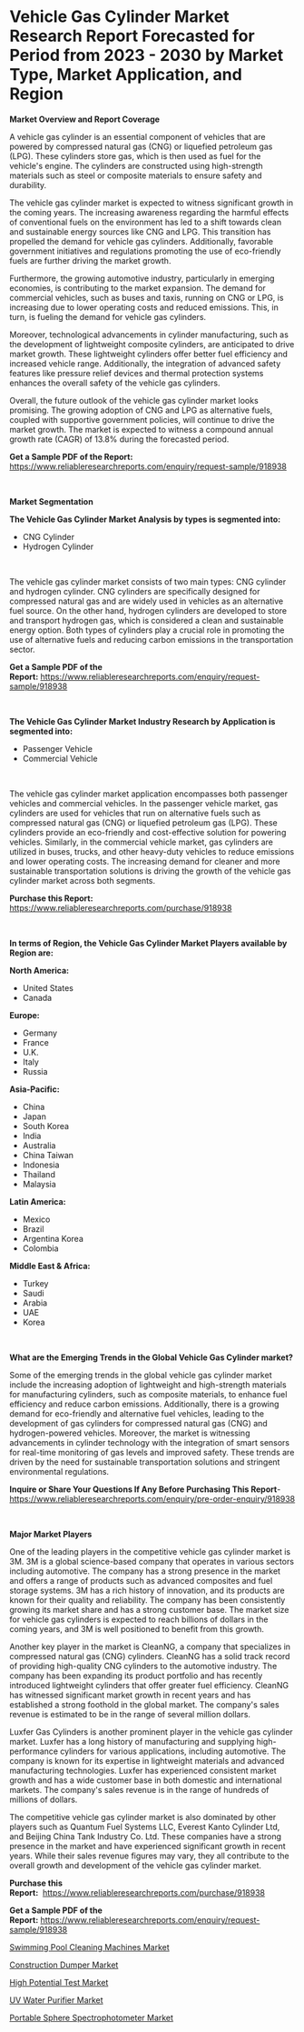 <p><h1>Vehicle Gas Cylinder Market Research Report Forecasted for Period from 2023 -  2030 by Market Type, Market Application, and Region</h1></p><p><strong>Market Overview and Report Coverage</strong></p>
<p><p>A vehicle gas cylinder is an essential component of vehicles that are powered by compressed natural gas (CNG) or liquefied petroleum gas (LPG). These cylinders store gas, which is then used as fuel for the vehicle's engine. The cylinders are constructed using high-strength materials such as steel or composite materials to ensure safety and durability.</p><p>The vehicle gas cylinder market is expected to witness significant growth in the coming years. The increasing awareness regarding the harmful effects of conventional fuels on the environment has led to a shift towards clean and sustainable energy sources like CNG and LPG. This transition has propelled the demand for vehicle gas cylinders. Additionally, favorable government initiatives and regulations promoting the use of eco-friendly fuels are further driving the market growth.</p><p>Furthermore, the growing automotive industry, particularly in emerging economies, is contributing to the market expansion. The demand for commercial vehicles, such as buses and taxis, running on CNG or LPG, is increasing due to lower operating costs and reduced emissions. This, in turn, is fueling the demand for vehicle gas cylinders.</p><p>Moreover, technological advancements in cylinder manufacturing, such as the development of lightweight composite cylinders, are anticipated to drive market growth. These lightweight cylinders offer better fuel efficiency and increased vehicle range. Additionally, the integration of advanced safety features like pressure relief devices and thermal protection systems enhances the overall safety of the vehicle gas cylinders.</p><p>Overall, the future outlook of the vehicle gas cylinder market looks promising. The growing adoption of CNG and LPG as alternative fuels, coupled with supportive government policies, will continue to drive the market growth. The market is expected to witness a compound annual growth rate (CAGR) of 13.8% during the forecasted period.</p></p>
<p><strong>Get a Sample PDF of the Report:</strong> <a href="https://www.reliableresearchreports.com/enquiry/request-sample/918938">https://www.reliableresearchreports.com/enquiry/request-sample/918938</a></p>
<p>&nbsp;</p>
<p><strong>Market Segmentation</strong></p>
<p><strong>The Vehicle Gas Cylinder Market Analysis by types is segmented into:</strong></p>
<p><ul><li>CNG Cylinder</li><li>Hydrogen Cylinder</li></ul></p>
<p>&nbsp;</p>
<p><p>The vehicle gas cylinder market consists of two main types: CNG cylinder and hydrogen cylinder. CNG cylinders are specifically designed for compressed natural gas and are widely used in vehicles as an alternative fuel source. On the other hand, hydrogen cylinders are developed to store and transport hydrogen gas, which is considered a clean and sustainable energy option. Both types of cylinders play a crucial role in promoting the use of alternative fuels and reducing carbon emissions in the transportation sector.</p></p>
<p><strong>Get a Sample PDF of the Report:</strong>&nbsp;<a href="https://www.reliableresearchreports.com/enquiry/request-sample/918938">https://www.reliableresearchreports.com/enquiry/request-sample/918938</a></p>
<p>&nbsp;</p>
<p><strong>The Vehicle Gas Cylinder Market Industry Research by Application is segmented into:</strong></p>
<p><ul><li>Passenger Vehicle</li><li>Commercial Vehicle</li></ul></p>
<p>&nbsp;</p>
<p><p>The vehicle gas cylinder market application encompasses both passenger vehicles and commercial vehicles. In the passenger vehicle market, gas cylinders are used for vehicles that run on alternative fuels such as compressed natural gas (CNG) or liquefied petroleum gas (LPG). These cylinders provide an eco-friendly and cost-effective solution for powering vehicles. Similarly, in the commercial vehicle market, gas cylinders are utilized in buses, trucks, and other heavy-duty vehicles to reduce emissions and lower operating costs. The increasing demand for cleaner and more sustainable transportation solutions is driving the growth of the vehicle gas cylinder market across both segments.</p></p>
<p><strong>Purchase this Report:</strong>&nbsp; <a href="https://www.reliableresearchreports.com/purchase/918938">https://www.reliableresearchreports.com/purchase/918938</a></p>
<p>&nbsp;</p>
<p><strong>In terms of Region, the Vehicle Gas Cylinder Market Players available by Region are:</strong></p>
<p>
    <p> <strong> North America: </strong>
        <ul>
            <li>United States</li>
            <li>Canada</li>
        </ul>
        </p> 
    <p> <strong> Europe: </strong>
        <ul>
            <li>Germany</li>
            <li>France</li>
            <li>U.K.</li>
            <li>Italy</li>
            <li>Russia</li>
        </ul>
        </p> 
    <p> <strong> Asia-Pacific: </strong>
        <ul>
            <li>China</li>
            <li>Japan</li>
            <li>South Korea</li>
            <li>India</li>
            <li>Australia</li>
            <li>China Taiwan</li>
            <li>Indonesia</li>
            <li>Thailand</li>
            <li>Malaysia</li>
        </ul>
        </p> 
    <p> <strong> Latin America: </strong>
        <ul>
            <li>Mexico</li>
            <li>Brazil</li>
            <li>Argentina Korea</li>
            <li>Colombia</li>
        </ul>
        </p> 
    <p> <strong> Middle East & Africa: </strong>
        <ul>
            <li>Turkey</li>
            <li>Saudi</li>
            <li>Arabia</li>
            <li>UAE</li>
            <li>Korea</li>
        </ul>
    </p>
    </p>
<p>&nbsp;</p>
<p><strong>What are the Emerging Trends in the Global Vehicle Gas Cylinder market?</strong></p>
<p><p>Some of the emerging trends in the global vehicle gas cylinder market include the increasing adoption of lightweight and high-strength materials for manufacturing cylinders, such as composite materials, to enhance fuel efficiency and reduce carbon emissions. Additionally, there is a growing demand for eco-friendly and alternative fuel vehicles, leading to the development of gas cylinders for compressed natural gas (CNG) and hydrogen-powered vehicles. Moreover, the market is witnessing advancements in cylinder technology with the integration of smart sensors for real-time monitoring of gas levels and improved safety. These trends are driven by the need for sustainable transportation solutions and stringent environmental regulations.</p></p>
<p><strong>Inquire or Share Your Questions If Any Before Purchasing This Report</strong>- <a href="https://www.reliableresearchreports.com/enquiry/pre-order-enquiry/918938">https://www.reliableresearchreports.com/enquiry/pre-order-enquiry/918938</a></p>
<p>&nbsp;</p>
<p><strong>Major Market Players</strong></p>
<p><p>One of the leading players in the competitive vehicle gas cylinder market is 3M. 3M is a global science-based company that operates in various sectors including automotive. The company has a strong presence in the market and offers a range of products such as advanced composites and fuel storage systems. 3M has a rich history of innovation, and its products are known for their quality and reliability. The company has been consistently growing its market share and has a strong customer base. The market size for vehicle gas cylinders is expected to reach billions of dollars in the coming years, and 3M is well positioned to benefit from this growth.</p><p>Another key player in the market is CleanNG, a company that specializes in compressed natural gas (CNG) cylinders. CleanNG has a solid track record of providing high-quality CNG cylinders to the automotive industry. The company has been expanding its product portfolio and has recently introduced lightweight cylinders that offer greater fuel efficiency. CleanNG has witnessed significant market growth in recent years and has established a strong foothold in the global market. The company's sales revenue is estimated to be in the range of several million dollars.</p><p>Luxfer Gas Cylinders is another prominent player in the vehicle gas cylinder market. Luxfer has a long history of manufacturing and supplying high-performance cylinders for various applications, including automotive. The company is known for its expertise in lightweight materials and advanced manufacturing technologies. Luxfer has experienced consistent market growth and has a wide customer base in both domestic and international markets. The company's sales revenue is in the range of hundreds of millions of dollars.</p><p>The competitive vehicle gas cylinder market is also dominated by other players such as Quantum Fuel Systems LLC, Everest Kanto Cylinder Ltd, and Beijing China Tank Industry Co. Ltd. These companies have a strong presence in the market and have experienced significant growth in recent years. While their sales revenue figures may vary, they all contribute to the overall growth and development of the vehicle gas cylinder market.</p></p>
<p><strong>Purchase this Report:</strong>&nbsp;&nbsp;<a href="https://www.reliableresearchreports.com/purchase/918938">https://www.reliableresearchreports.com/purchase/918938</a></p>
<p></p>
<p><strong>Get a Sample PDF of the Report:</strong>&nbsp;<a href="https://www.reliableresearchreports.com/enquiry/request-sample/918938">https://www.reliableresearchreports.com/enquiry/request-sample/918938</a></p>
<p><p><a href="https://www.linkedin.com/pulse/swimming-pool-cleaning-machines-market-size-share-amp-trends-yvbde/">Swimming Pool Cleaning Machines Market</a></p><p><a href="https://github.com/rahu1505/Market-Research-Report-List-1/blob/main/construction-dumper-market.md">Construction Dumper Market</a></p><p><a href="https://medium.com/@anndavis1924/high-potential-test-market-competitive-analysis-market-trends-and-forecast-to-2030-8b3facee9eed">High Potential Test Market</a></p><p><a href="https://www.linkedin.com/pulse/uv-water-purifier-market-research-report-unlocks-analysis-e6jve/">UV Water Purifier Market</a></p><p><a href="https://medium.com/@tammyfreeman2022/analyzing-portable-sphere-spectrophotometer-market-global-industry-perspective-and-forecast-2023-df20f0b0e97b">Portable Sphere Spectrophotometer Market</a></p></p>